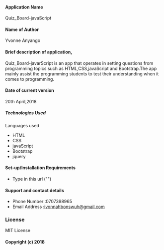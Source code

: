 #### Application Name
Quiz_Board-javaScript

#### Name of Author
Yvonne Anyango

#### Brief description of application,
 Quiz_Board-javarScript is an app that operates in setting questions from programming topics
 such as HTML,CSS,javaScript and Bootstrap.The app mainly assist the programming students to
 test their understanding when it comes to programming.

#### Date of current version
20th April,2018

##### Technologies Used
Languages used
*  HTML
*  CSS
*  javaScript
*  Bootstrap
*  jquery

#### Set-up/Installation Requirements
*  Type in this url ("")  

#### Support and contact details
*  Phone Number :0707398965
*  Email Address :ivonnahbonswuh@gmail.com

### License
MIT License
#### Copyright (c) 2018
